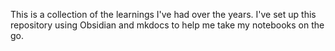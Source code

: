 This is a collection of the learnings I've had over the years. I've set up this repository using Obsidian and mkdocs to help me take my notebooks on the go.

